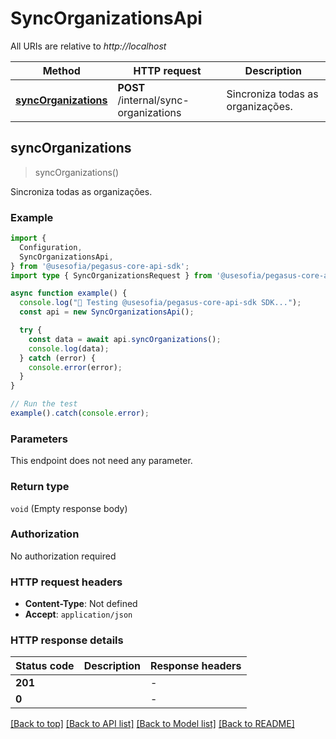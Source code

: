 # SyncOrganizationsApi

All URIs are relative to *http://localhost*

| Method | HTTP request | Description |
|------------- | ------------- | -------------|
| [**syncOrganizations**](SyncOrganizationsApi.md#syncorganizations) | **POST** /internal/sync-organizations | Sincroniza todas as organizações. |



## syncOrganizations

> syncOrganizations()

Sincroniza todas as organizações.

### Example

```ts
import {
  Configuration,
  SyncOrganizationsApi,
} from '@usesofia/pegasus-core-api-sdk';
import type { SyncOrganizationsRequest } from '@usesofia/pegasus-core-api-sdk';

async function example() {
  console.log("🚀 Testing @usesofia/pegasus-core-api-sdk SDK...");
  const api = new SyncOrganizationsApi();

  try {
    const data = await api.syncOrganizations();
    console.log(data);
  } catch (error) {
    console.error(error);
  }
}

// Run the test
example().catch(console.error);
```

### Parameters

This endpoint does not need any parameter.

### Return type

`void` (Empty response body)

### Authorization

No authorization required

### HTTP request headers

- **Content-Type**: Not defined
- **Accept**: `application/json`


### HTTP response details
| Status code | Description | Response headers |
|-------------|-------------|------------------|
| **201** |  |  -  |
| **0** |  |  -  |

[[Back to top]](#) [[Back to API list]](../README.md#api-endpoints) [[Back to Model list]](../README.md#models) [[Back to README]](../README.md)

